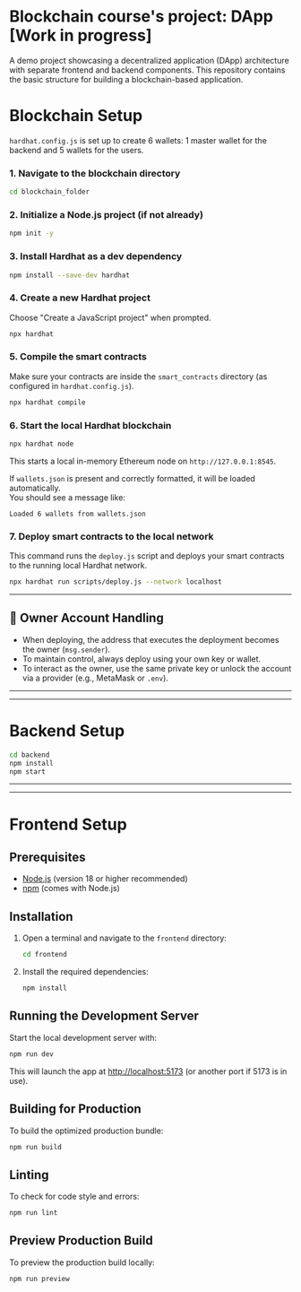 # Blockchain course's project: DApp [Work in progress]

A demo project showcasing a decentralized application (DApp) architecture with separate frontend and backend components. This repository contains the basic structure for building a blockchain-based application.

# Blockchain Setup

`hardhat.config.js` is set up to create 6 wallets: 1 master wallet for the backend and 5 wallets for the users.

### 1. Navigate to the blockchain directory
```bash
cd blockchain_folder
```

### 2. Initialize a Node.js project (if not already)
```bash
npm init -y
```

### 3. Install Hardhat as a dev dependency
```bash
npm install --save-dev hardhat
```

### 4. Create a new Hardhat project
Choose "Create a JavaScript project" when prompted.

```bash
npx hardhat
```

### 5. Compile the smart contracts
Make sure your contracts are inside the `smart_contracts` directory (as configured in `hardhat.config.js`).

```bash
npx hardhat compile
```

### 6. Start the local Hardhat blockchain
```bash
npx hardhat node
```

This starts a local in-memory Ethereum node on `http://127.0.0.1:8545`.

If `wallets.json` is present and correctly formatted, it will be loaded automatically.  
You should see a message like:

```
Loaded 6 wallets from wallets.json
```

### 7. Deploy smart contracts to the local network
This command runs the `deploy.js` script and deploys your smart contracts to the running local Hardhat network.

```bash
npx hardhat run scripts/deploy.js --network localhost
```

---

## 🔑 Owner Account Handling

- When deploying, the address that executes the deployment becomes the owner (`msg.sender`).
- To maintain control, always deploy using your own key or wallet.
- To interact as the owner, use the same private key or unlock the account via a provider (e.g., MetaMask or `.env`).

---
---

# Backend Setup

```bash
cd backend
npm install
npm start
```

---
---

# Frontend Setup

## Prerequisites

- [Node.js](https://nodejs.org/) (version 18 or higher recommended)
- [npm](https://www.npmjs.com/) (comes with Node.js)

## Installation

1. Open a terminal and navigate to the `frontend` directory:

   ```sh
   cd frontend
   ```

2. Install the required dependencies:

   ```sh
   npm install
   ```

## Running the Development Server

Start the local development server with:

```sh
npm run dev
```

This will launch the app at [http://localhost:5173](http://localhost:5173) (or another port if 5173 is in use).

## Building for Production

To build the optimized production bundle:

```sh
npm run build
```

## Linting

To check for code style and errors:

```sh
npm run lint
```

## Preview Production Build

To preview the production build locally:

```sh
npm run preview
```
